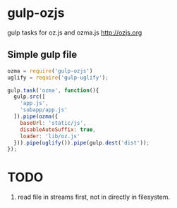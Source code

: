 gulp-ozjs
=========
gulp tasks for oz.js and ozma.js  http://ozjs.org


Simple gulp file
---------

```javascript
ozma = require('gulp-ozjs')
uglify = require('gulp-uglify');

gulp.task('ozma', function(){
  gulp.src([
    'app.js',
    'subapp/app.js'
  ]).pipe(ozma({
    baseUrl: 'static/js',
    disableAutoSuffix: true,
    loader: 'lib/oz.js'
  })).pipe(uglify()).pipe(gulp.dest('dist'));
});
```

# TODO
1. read file in streams first, not in directly in filesystem.

